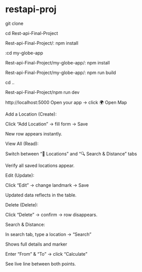 # restapi-proj
git clone <git url>


cd Rest-api-Final-Project


Rest-api-Final-Project/: npm install


:cd my-globe-app


Rest-api-Final-Project/my-globe-app/: npm install


Rest-api-Final-Project/my-globe-app/: npm run build


cd ..


Rest-api-Final-Project/npm run dev



http://localhost:5000
Open your app → click 🌍 Open Map

Add a Location (Create):

Click “Add Location” → fill form → Save

New row appears instantly.

View All (Read):

Switch between “📍 Locations” and “🔍 Search & Distance” tabs

Verify all saved locations appear.

Edit (Update):

Click “Edit” → change landmark → Save

Updated data reflects in the table.

Delete (Delete):

Click “Delete” → confirm → row disappears.

Search & Distance:

In search tab, type a location → “Search”

Shows full details and marker

Enter “From” & “To” → click “Calculate”

See live line between both points.

